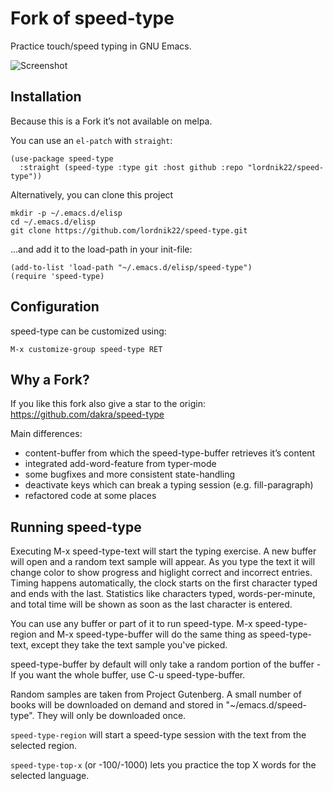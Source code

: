 # Fork of speed-type

Practice touch/speed typing in GNU Emacs.

![Screenshot](https://raw.github.com/parkouss/speed-type/master/speed-type-screen-shot.png)

## Installation

Because this is a Fork it’s not available on melpa.

You can use an `el-patch` with `straight`:
```emacs-lisp
(use-package speed-type
  :straight (speed-type :type git :host github :repo "lordnik22/speed-type"))
```

Alternatively, you can clone this project
```
mkdir -p ~/.emacs.d/elisp
cd ~/.emacs.d/elisp
git clone https://github.com/lordnik22/speed-type.git
```
...and add it to the load-path in your init-file:
```
(add-to-list 'load-path "~/.emacs.d/elisp/speed-type")
(require 'speed-type)
```

## Configuration

speed-type can be customized using:

```
M-x customize-group speed-type RET
```

## Why a Fork?

If you like this fork also give a star to the origin: https://github.com/dakra/speed-type

Main differences:
- content-buffer from which the speed-type-buffer retrieves it’s content
- integrated add-word-feature from typer-mode
- some bugfixes and more consistent state-handling
- deactivate keys which can break a typing session (e.g. fill-paragraph)
- refactored code at some places

## Running speed-type

Executing M-x speed-type-text will start the typing exercise. A new buffer will
open and a random text sample will appear. As you type the text it will change
color to show progress and higlight correct and incorrect entries. Timing
happens automatically, the clock starts on the first character typed and ends
with the last. Statistics like characters typed, words-per-minute, and total
time will be shown as soon as the last character is entered.

You can use any buffer or part of it to run speed-type. M-x speed-type-region
and M-x speed-type-buffer will do the same thing as speed-type-text, except they
take the text sample you've picked.

speed-type-buffer by default will only take a random portion of the buffer - If
you want the whole buffer, use C-u speed-type-buffer.

Random samples are taken from Project Gutenberg. A small number of books will be
downloaded on demand and stored in "~/emacs.d/speed-type". They will only be
downloaded once.

`speed-type-region` will start a speed-type session with the text from
the selected region.

`speed-type-top-x` (or -100/-1000) lets you practice the top X words
for the selected language.


[melpa-link]: https://melpa.org/#/speed-type
[melpa-stable-link]: https://stable.melpa.org/#/speed-type
[melpa-badge]: https://melpa.org/packages/speed-type-badge.svg
[melpa-stable-badge]: https://stable.melpa.org/packages/speed-type-badge.svg
